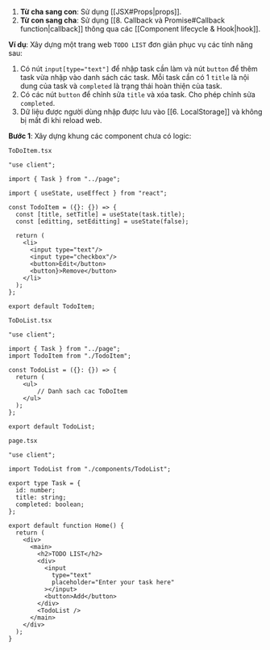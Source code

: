 
1. **Từ cha sang con**: Sử dụng [[JSX#Props|props]].
2. **Từ con sang cha**: Sử dụng [[8. Callback và Promise#Callback function|callback]] thông qua các [[Component lifecycle & Hook|hook]].

**Ví dụ**: Xây dựng một trang web `TODO LIST` đơn giản phục vụ các tính năng sau:
1. Có nút `input[type="text"]` để nhập task cần làm và nút `button` để thêm task vừa nhập vào danh sách các task. Mỗi task cần có 1 `title` là nội dung của task và `completed` là trạng thái hoàn thiện của task.
2. Có các nút `button` để chỉnh sửa `title` và xóa task. Cho phép chỉnh sửa `completed`.
3. Dữ liệu được người dùng nhập được lưu vào [[6. LocalStorage]] và không bị mất đi khi reload web.

**Bước 1**: Xây dựng khung các component chưa có logic:

`ToDoItem.tsx`
```tsx
"use client";

import { Task } from "../page";

import { useState, useEffect } from "react";

const TodoItem = ({}: {}) => {
  const [title, setTitle] = useState(task.title);
  const [editting, setEditting] = useState(false);

  return (
    <li>
      <input type="text"/>
      <input type="checkbox"/>
      <button>Edit</button>
      <button}>Remove</button>
    </li>
  );
};

export default TodoItem;

```

`ToDoList.tsx`
```tsx
"use client";

import { Task } from "../page";
import TodoItem from "./TodoItem";

const TodoList = ({}: {}) => {
  return (
    <ul>
	    // Danh sach cac ToDoItem
    </ul>
  );
};

export default TodoList;
```

`page.tsx`
```tsx
"use client";

import TodoList from "./components/TodoList";

export type Task = {
  id: number;
  title: string;
  completed: boolean;
};

export default function Home() {
  return (
    <div>
      <main>
        <h2>TODO LIST</h2>
        <div>
          <input
            type="text"
            placeholder="Enter your task here"
          ></input>
          <button>Add</button>
        </div>
        <TodoList />
      </main>
    </div>
  );
}
```







